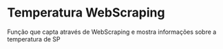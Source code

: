 # Temperatura WebScraping
 Função que capta através de WebScraping e mostra informações sobre a temperatura de SP 
